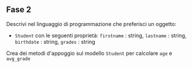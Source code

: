 ## Fase 2

Descrivi nel linguaggio di programmazione che preferisci un oggetto:

- `Student` con le seguenti proprietà: `firstname` : string, `lastname` : string, `birthdate` : string, `grades` : string

Crea dei metodi d'appoggio sul modello `Student` per calcolare `age` e `avg_grade`
